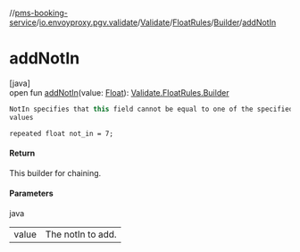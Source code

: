 //[pms-booking-service](../../../../../index.md)/[io.envoyproxy.pgv.validate](../../../index.md)/[Validate](../../index.md)/[FloatRules](../index.md)/[Builder](index.md)/[addNotIn](add-not-in.md)

# addNotIn

[java]\
open fun [addNotIn](add-not-in.md)(value: [Float](https://kotlinlang.org/api/core/kotlin-stdlib/kotlin/-float/index.html)): [Validate.FloatRules.Builder](index.md)

```kotlin
NotIn specifies that this field cannot be equal to one of the specified
values

```
`repeated float not_in = 7;`

#### Return

This builder for chaining.

#### Parameters

java

| | |
|---|---|
| value | The notIn to add. |